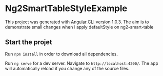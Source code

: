 # Ng2SmartTableStyleExample

This project was generated with [Angular CLI](https://github.com/angular/angular-cli) version 1.0.3. The aim is to demonstrate small changes when I apply defaultStyle on ng2-smart-table

## Start the projet

Run `npm install` in order to download all dependencies.

Run `ng serve` for a dev server. Navigate to `http://localhost:4200/`. The app will automatically reload if you change any of the source files.


